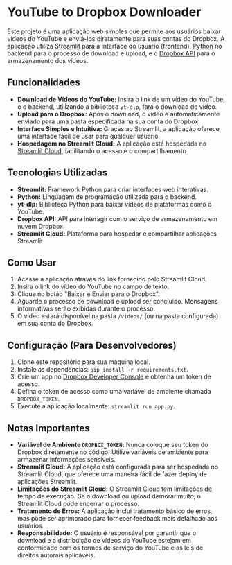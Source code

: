 # YouTube to Dropbox Downloader

Este projeto é uma aplicação web simples que permite aos usuários baixar vídeos do YouTube e enviá-los diretamente para suas contas do Dropbox.  A aplicação utiliza [Streamlit](https://streamlit.io/) para a interface do usuário (frontend), [Python](https://www.python.org/) no backend para o processo de download e upload, e o [Dropbox API](https://www.dropbox.com/developers/documentation) para o armazenamento dos vídeos.

## Funcionalidades

*   **Download de Vídeos do YouTube:** Insira o link de um vídeo do YouTube, e o backend, utilizando a biblioteca `yt-dlp`, fará o download do vídeo.
*   **Upload para o Dropbox:** Após o download, o vídeo é automaticamente enviado para uma pasta especificada na sua conta do Dropbox.
*   **Interface Simples e Intuitiva:** Graças ao Streamlit, a aplicação oferece uma interface fácil de usar para qualquer usuário.
*   **Hospedagem no Streamlit Cloud:** A aplicação está hospedada no [Streamlit Cloud](https://streamlit.io/cloud), facilitando o acesso e o compartilhamento.

## Tecnologias Utilizadas

*   **Streamlit:** Framework Python para criar interfaces web interativas.
*   **Python:** Linguagem de programação utilizada para o backend.
*   **yt-dlp:** Biblioteca Python para baixar vídeos de plataformas como o YouTube.
*   **Dropbox API:** API para interagir com o serviço de armazenamento em nuvem Dropbox.
*   **Streamlit Cloud:** Plataforma para hospedar e compartilhar aplicações Streamlit.

## Como Usar

1.  Acesse a aplicação através do link fornecido pelo Streamlit Cloud.
2.  Insira o link do vídeo do YouTube no campo de texto.
3.  Clique no botão "Baixar e Enviar para o Dropbox".
4.  Aguarde o processo de download e upload ser concluído. Mensagens informativas serão exibidas durante o processo.
5.  O vídeo estará disponível na pasta `/videos/` (ou na pasta configurada) em sua conta do Dropbox.

## Configuração (Para Desenvolvedores)

1.  Clone este repositório para sua máquina local.
2.  Instale as dependências: `pip install -r requirements.txt`.
3.  Crie um app no [Dropbox Developer Console](https://www.dropbox.com/developers/apps) e obtenha um token de acesso.
4.  Defina o token de acesso como uma variável de ambiente chamada `DROPBOX_TOKEN`.
5.  Execute a aplicação localmente: `streamlit run app.py`.

## Notas Importantes

*   **Variável de Ambiente `DROPBOX_TOKEN`:** Nunca coloque seu token do Dropbox diretamente no código. Utilize variáveis de ambiente para armazenar informações sensíveis.
*   **Streamlit Cloud:** A aplicação está configurada para ser hospedada no Streamlit Cloud, que oferece uma maneira fácil de fazer deploy de aplicações Streamlit.
*   **Limitações do Streamlit Cloud:** O Streamlit Cloud tem limitações de tempo de execução.  Se o download ou upload demorar muito, o Streamlit Cloud pode encerrar o processo.
*   **Tratamento de Erros:** A aplicação inclui tratamento básico de erros, mas pode ser aprimorado para fornecer feedback mais detalhado aos usuários.
*   **Responsabilidade:** O usuário é responsável por garantir que o download e a distribuição de vídeos do YouTube estejam em conformidade com os termos de serviço do YouTube e as leis de direitos autorais aplicáveis.

